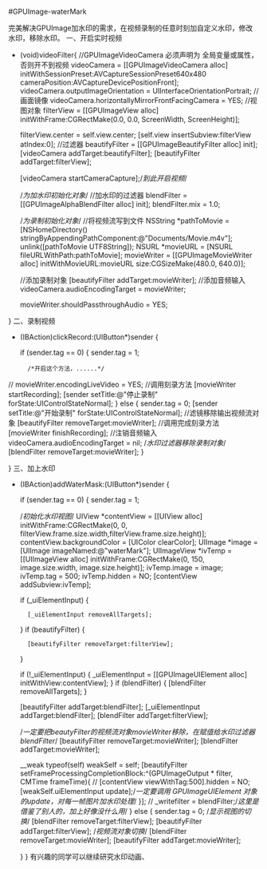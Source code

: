 #GPUImage-waterMark

完美解决GPUImage加水印的需求，在视频录制的任意时刻加自定义水印，修改水印，移除水印。
一、开启实时视频
- (void)videoFilter{
    //GPUImageVideoCamera 必须声明为 全局变量或属性，否则开不到视频
    videoCamera = [[GPUImageVideoCamera alloc] initWithSessionPreset:AVCaptureSessionPreset640x480 cameraPosition:AVCaptureDevicePositionFront];
    videoCamera.outputImageOrientation = UIInterfaceOrientationPortrait;
    //画面镜像
    videoCamera.horizontallyMirrorFrontFacingCamera = YES;
    //视图对象
    filterView = [[GPUImageView alloc] initWithFrame:CGRectMake(0.0, 0.0, ScreenWidth, ScreenHeight)];
    
    filterView.center = self.view.center;
    [self.view insertSubview:filterView atIndex:0];
    //过滤器
     beautifyFilter = [[GPUImageBeautifyFilter alloc] init];
    [videoCamera addTarget:beautifyFilter];
    [beautifyFilter addTarget:filterView];
    
    [videoCamera startCameraCapture];/*到此开启视频*/
    
    /*为加水印初始化对象*/
    //加水印的过滤器
    blendFilter = [[GPUImageAlphaBlendFilter alloc] init];
    blendFilter.mix = 1.0;
    
    /*为录制初始化对象*/
    //将视频流写到文件
    NSString *pathToMovie = [NSHomeDirectory() stringByAppendingPathComponent:@"Documents/Movie.m4v"];
    unlink([pathToMovie UTF8String]);
    NSURL *movieURL = [NSURL fileURLWithPath:pathToMovie];
    movieWriter = [[GPUImageMovieWriter alloc] initWithMovieURL:movieURL size:CGSizeMake(480.0, 640.0)];

    //添加录制对象
    [beautifyFilter addTarget:movieWriter];
    //添加音频输入
    videoCamera.audioEncodingTarget = movieWriter;
    
    movieWriter.shouldPassthroughAudio = YES;
    
}
二、录制视频
- (IBAction)clickRecord:(UIButton*)sender {
    
    
    if (sender.tag == 0) {
        sender.tag = 1;
        
        /*开启这个方法，......*/
//        movieWriter.encodingLiveVideo = YES;
        //调用刻录方法
        [movieWriter startRecording];
        [sender setTitle:@"停止录制" forState:UIControlStateNormal];
    } else {
        sender.tag = 0;
        [sender setTitle:@"开始录制" forState:UIControlStateNormal];
        //滤镜移除输出视频流对象
        [beautifyFilter removeTarget:movieWriter];
        //调用完成刻录方法
        [movieWriter finishRecording];
        //注销音频输入
        videoCamera.audioEncodingTarget = nil;
        /*水印过滤器移除录制对象*/
        [blendFilter removeTarget:movieWriter];
    }
    
}
三、加上水印
- (IBAction)addWaterMask:(UIButton*)sender {
    
    if (sender.tag == 0) {
        sender.tag = 1;
    
    /*初始化水印视图*/
    UIView *contentView = [[UIView alloc] initWithFrame:CGRectMake(0, 0, filterView.frame.size.width,filterView.frame.size.height)];
    contentView.backgroundColor = [UIColor clearColor];
    UIImage *image = [UIImage imageNamed:@"waterMark"];
    UIImageView *ivTemp = [[UIImageView alloc] initWithFrame:CGRectMake(0, 150, image.size.width, image.size.height)];
    ivTemp.image = image;
    ivTemp.tag = 500;
    ivTemp.hidden = NO;
    [contentView addSubview:ivTemp];
    
    if (_uiElementInput) {
        
        [_uiElementInput removeAllTargets];
    }
    if (beautifyFilter) {
        
        [beautifyFilter removeTarget:filterView];
    }
    
    if (!_uiElementInput) {
        _uiElementInput = [[GPUImageUIElement alloc] initWithView:contentView];
    }
    if (blendFilter) {
        [blendFilter removeAllTargets];
    }
    
    [beautifyFilter addTarget:blendFilter];
    [_uiElementInput addTarget:blendFilter];
    [blendFilter addTarget:filterView];

    /*一定要把beautyFilter的视频流对象movieWriter移除，在赋值给水印过滤器blendFilter*/
    [beautifyFilter removeTarget:movieWriter];
    [blendFilter addTarget:movieWriter];

    
    __weak typeof(self) weakSelf = self;
    [beautifyFilter setFrameProcessingCompletionBlock:^(GPUImageOutput * filter, CMTime frameTime){
       // [contentView viewWithTag:500].hidden = NO;
        [weakSelf.uiElementInput update];/*一定要调用 GPUImageUIElement 对象的update，对每一帧图片加水印处理*/
    }];
//    _writefilter = blendFilter;/*这里是借鉴了别人的，加上好像没什么用*/
    } else {
        sender.tag = 0;
        /*显示视图的切换*/
        [blendFilter removeTarget:filterView];
        [beautifyFilter addTarget:filterView];
        /*视频流对象切换*/
        [blendFilter removeTarget:movieWriter];
        [beautifyFilter  addTarget:movieWriter];
        
        
    }
}
有兴趣的同学可以继续研究水印动画、
